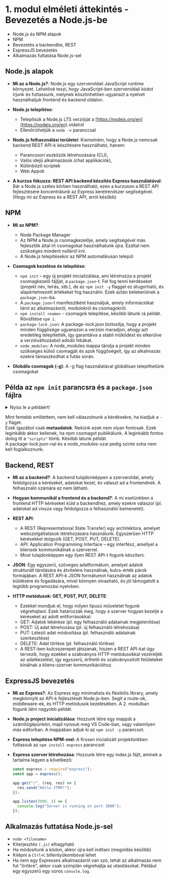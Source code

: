# 1. modul elméleti áttekintés - Bevezetés a Node.js-be

- Node.js és NPM alapok
- NPM
- Bevezetés a backendbe, REST
- ExpressJS bevezetés
- Alkalmazás futtatása Node.js-sel

## Node.js alapok

- **Mi az a Node.js?**: Node.js egy szerveroldali JavaScript runtime környezet. Lehetővé teszi, hogy JavaScript-ben szerveroldali kódot írjunk és futtassunk, melynek köszönhetően ugyanazt a nyelvet használhatjuk frontend és backend oldalon.

- **Node.js telepítése**:

  - Telepítsük a Node.js LTS verzióját a [https://nodejs.org/en](https://nodejs.org/en) oldalról
  - Ellenőrizhetjük a `node -v` paranccsal

- **Node.js felhasználási területei**: Kiemelném, hogy a Node.js nemcsak backend REST API-k készítésére használható, hanem:

  - Parancssori eszközök létrehozására (CLI),
  - Valós idejű alkalmazások (chat applikációk),
  - Különböző scriptek
  - Web Appok

- **A kurzus fókusza: REST API backend készítés Express használatával**: Bár a Node.js széles körben használható, ezen a kurzuson a REST API fejlesztésére koncentrálunk az Express keretrendszer segítségével. (Hogy mi az Express és a REST API, arról később)

## NPM

- **Mi az NPM?**:

  - Node Package Manager
  - Az NPM a Node.js csomagkezelője, amely segítségével más fejlesztők által írt csomagokat használhatunk újra. Ezáltal nem szükséges mindent nulláról írni.
  - A Node.js telepítésekor az NPM automatikusan települ

- **Csomagok kezelése és telepítése**:

  - `npm init` – egy új projekt inicializálása, ami létrehozza a projekt csomagkezelő fájlját, a `package.json`-t. Fel fog tenni kérdéseket (projekt név, leírás, stb.), de az `npm init -y` flaggel ez átugorható, és alapértelmezett értékeket fog használni. Ezek aztán belekerülnek a `package.json`-ba.
  - A `package.json`-t manifesztként használjuk, amely információkat tárol az alkalmazásról, modulokról és csomagokról.
  - `npm install <name>` - csomagok telepítése, később látunk rá példát. Rövidítése `npm i`.
  - `package-lock.json`: A package-lock.json biztosítja, hogy a projekt minden függősége ugyanazon a verzión maradjon, ahogy azt eredetileg telepítették, így garantálva a stabil működést és elkerülve a verzióváltozásból adódó hibákat.
  - `node_modules`: A node_modules mappa tárolja a projekt minden szükséges külső csomagját és azok függőségeit, így az alkalmazás ezekre támaszkodhat a futás során.

- **Globális csomagok (-g)**: A -g flag használatával globálisan telepíthetünk csomagokat

## Példa az `npm init` parancsra és a `package.json` fájlra

<details>
<summary>Nyiss le a példáért!</summary>

### `npm init` példa:

```
$ npm init
This utility will walk you through creating a package.json file.
It only covers the most common items, and tries to guess sensible defaults.

See `npm help init` for definitive documentation on these fields
and exactly what they do.

Use `npm install <pkg>` afterwards to install a package and
save it as a dependency in the package.json file.

Press ^C at any time to quit.
package name: (test) test
version: (1.0.0)
description: Leiras
entry point: (index.js) main.js
test command:
git repository:
keywords: ITMP, almafa, kiscica
author: Oliver
license: (ISC) MIT
About to write to D:\path\to\itmp-nodejs-basics\test\package.json:

{
  "name": "test",
  "version": "1.0.0",
  "description": "Leiras",
  "main": "main.js",
  "scripts": {
    "test": "echo \"Error: no test specified\" && exit 1"
  },
  "keywords": [
    "ITMP",
    "almafa",
    "kiscica"
  ],
  "author": "Oliver",
  "license": "MIT"
}


Is this OK? (yes) yes
```

### `package.json` példa:

```json
{
  "name": "test",
  "version": "1.0.0",
  "description": "Leiras",
  "main": "main.js",
  "scripts": {
    "test": "echo \"Error: no test specified\" && exit 1"
  },
  "keywords": ["ITMP", "almafa", "kiscica"],
  "author": "Oliver",
  "license": "MIT"
}
```

</details>

Mint fentebb említettem, nem kell válaszolnunk a kérdésekre, ha kiadjuk a `-y` flaget.  
Ezek igazábol csak **metaadatok**. Nekünk ezek nem olyan fontosak. Ezek leginkább akkor kellenek, ha npm csomagot publikálunk. A leginkább fontos dolog itt a `"scripts"` tömb. Később látunk példát.  
A package-lock.json-nal és a node_modules-szal pedig szinte soha nem kell foglalkoznunk.

## Backend, REST

- **Mi az a backend?**: A backend tulajdonképpen a szerveroldal, amely feldolgozza a kéréseket, adatokat kezel, és választ ad a frontendnek. A felhasználó számára ez nem látható.

- **Hogyan kommunikál a frontend és a backend?**: A mi esetünkben a frontend HTTP kéréseket küld a backendhez, amely ezekre válaszol (pl. adatokat ad vissza vagy feldolgozza a felhasználói bemenetet).

- **REST API**:

  - A REST (Representational State Transfer) egy architektúra, amelyet webszolgáltatások létrehozására használunk. Egyszerűen HTTP kérésekkel dolgozik (GET, POST, PUT, DELETE).
  - API: Application Programming Interface – egy interfész, amellyel a kliensek kommunikálnak a szerverrel.
  - Most tulajdonképpen egy ilyen REST API-t fogunk készíteni.

- **JSON**: Egy egyszerű, szöveges adatformátum, amelyet adatok strukturált tárolására és átvitelére használnak, kulcs-érték párok formájában. A REST API-k JSON formátumot használnak az adatok küldésére és fogadására, mivel könnyen olvasható, és jól támogatott a legtöbb programozási nyelvben.

- **HTTP metódusok: GET, POST, PUT, DELETE**:
  - Ezekkel mondjuk el, hogy milyen típusú műveletet fogunk végrehajtani. Ezek határozzák meg, hogy a szerver hogyan kezelje a kéréseket az adott erőforrásokkal:
  - GET: Adatok lekérése (pl. egy felhasználó adatainak megjelenítése)
  - POST: Új adat létrehozása (pl. új felhasználó létrehozása)
  - PUT: Létező adat módosítása (pl. felhasználó adatainak szerkesztése)
  - DELETE: Adat törlése (pl. felhasználó törlése)
  - A REST-ben kulcsszerepet játszanak, hiszen a REST API-kat úgy tervezik, hogy ezekkel a szabványos HTTP metódusokkal vezéreljék az adatkezelést, így egyszerű, érthető és szabványosított felületeket kínálnak a kliens-szerver kommunikációhoz.

## ExpressJS bevezetés

- **Mi az Express?**: Az Express egy minimalista és flexibilis library, amely megkönnyíti az API-k fejlesztését Node.js-ben. Segít a route-ok, middleware-ek, és HTTP metódusok kezelésében. A 2. modulban fogunk látni nagyobb példát.

- **Node.js project inicializálása**: Hozzunk létre egy mappát a számítógépünkön, majd nyissuk meg VS Code-ban, vagy valamilyen más editorban. A mappában adjuk ki az `npm init -y` parancsot.

- **Express telepítése NPM-mel**: A firssen inicializált projektünkben futtassuk az `npm install express` parancsot

- **Express szerver létrehozása**: Hozzunk létre egy index.js fájlt, aminek a tartalma legyen a következő:

  ```js
  const express = require("express");
  const app = express();

  app.get("/", (req, res) => {
    res.send("Hello ITMP!");
  });

  app.listen(3000, () => {
    console.log("Server is running on port 3000");
  });
  ```

## Alkalmazás futtatása Node.js-sel

- `node <filename>`
- Kiterjesztés `(.js)` elhagyható
- Ha módosítunk a kódon, akkor újra kell indítani (megoldás később)
- Kilépni a `Ctrl+C` billentyűkombóval lehet
- Ha nem egy Expresses alkalmazásról van szó, tehát az alkalmazás nem fut "örökre", akkor csak szimplán végrehajtja az utasításokat. Például egy egyszerű egy soros `console.log`.
